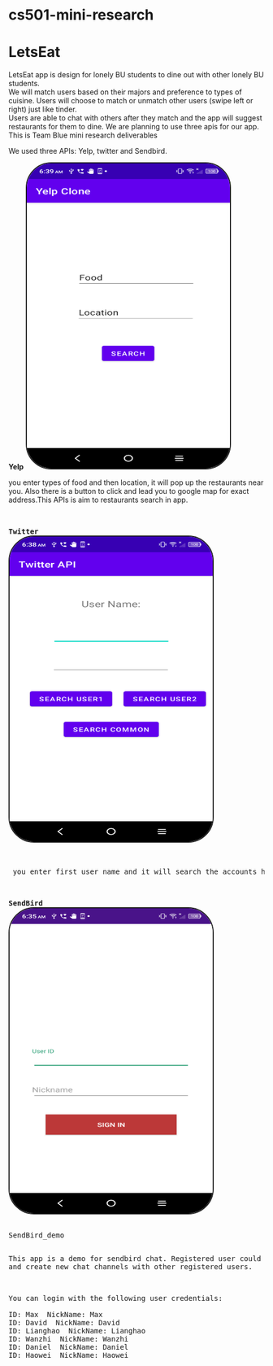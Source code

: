 # cs501-mini-research
# LetsEat
LetsEat app is design for lonely BU students to dine out with other lonely BU students.<br>
We will match users based on their majors and preference to types of cuisine. Users will choose to match or unmatch other users (swipe left or right) just like tinder. <br>
Users are able to chat with others after they match and the app will suggest restaurants for them to dine. We are planning to use three apis for our app.<br>
<h>This is Team Blue mini research deliverables
  <p> We used three APIs: Yelp, twitter and Sendbird.
       
<b>Yelp</b>
    <img   style = "height:600px; width: 400px;border: solid 2px; border-radius: 50px;" 
       src="Yelp.png" ><br>
    <p> you enter types of food and then location, it will pop up the restaurants near you. Also there is a button to click and lead you to google map for exact address.This APIs is aim to restaurants search in app.
    
<pre> 

<b>Twitter</b>
<img   style = "height:600px; width: 400px;border: solid 2px; border-radius: 50px;" 
       src="twitter.png" ><br>
       <p> you enter first user name and it will search the accounts he/she/they follow. Same to second user. And you enter both, it will find the mutual account they follow. This APIs aim for find same interests between users in order to match them.

<pre>

<b>SendBird</b>
<img   style = "height:600px; width: 400px;border: solid 2px; border-radius: 50px;" 
       src="Sendbird.png" ><br>
<p>SendBird_demo</p>
This app is a demo for sendbird chat. Registered user could send messages to other registered users 
and create new chat channels with other registered users. 

<p></p>
You can login with the following user credentials:

ID: Max  NickName: Max
ID: David  NickName: David
ID: Lianghao  NickName: Lianghao
ID: Wanzhi  NickName: Wanzhi
ID: Daniel  NickName: Daniel
ID: Haowei  NickName: Haowei
    
